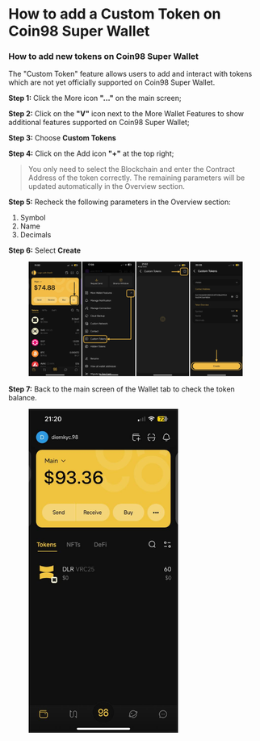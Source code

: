 # How to add a Custom Token on Coin98 Super Wallet

### How to add new tokens on Coin98 Super Wallet

The "Custom Token" feature allows users to add and interact with tokens which are not yet officially supported on Coin98 Super Wallet.

**Step 1:** Click the More icon **"..."** on the main screen;

**Step 2:** Click on the **"V"** icon next to the More Wallet Features to show additional features supported on Coin98 Super Wallet;

**Step 3:** Choose **Custom Tokens**

**Step 4:** Click on the Add icon **"+"** at the top right;

> You only need to select the Blockchain and enter the Contract Address of the token correctly. The remaining parameters will be updated automatically in the Overview section.

**Step 5:** Recheck the following parameters in the Overview section:

1. Symbol
2. Name
3. Decimals

**Step 6:** Select **Create**

<figure><img src="../../../../.gitbook/assets/coin98-app-custom-tokens-1.png" alt=""><figcaption></figcaption></figure>

**Step 7:** Back to the main screen of the Wallet tab to check the token balance.

<figure><img src="../../../../.gitbook/assets/coin98-app-custom-token-2.png" alt="" width="296"><figcaption></figcaption></figure>
